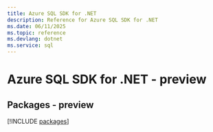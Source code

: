 ```yaml
---
title: Azure SQL SDK for .NET
description: Reference for Azure SQL SDK for .NET
ms.date: 06/11/2025
ms.topic: reference
ms.devlang: dotnet
ms.service: sql
---
```

# Azure SQL SDK for .NET - preview
## Packages - preview
[!INCLUDE [packages](sql-index.md)]